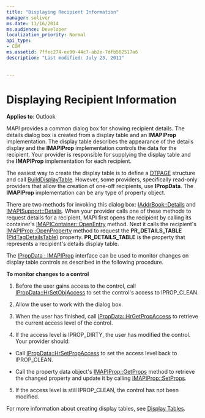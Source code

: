 ```yaml
---
title: "Displaying Recipient Information"
manager: soliver
ms.date: 11/16/2014
ms.audience: Developer
localization_priority: Normal
api_type:
- COM
ms.assetid: 7ffec274-ee90-44c7-ab2e-7dfb502517a6
description: "Last modified: July 23, 2011"
 
 
---
```


# Displaying Recipient Information

  
  
**Applies to**: Outlook 
  
MAPI provides a common dialog box for showing recipient details. The details dialog box is created from a display table and an **IMAPIProp** implementation. The display table describes the appearance of the details display and the **IMAPIProp** implementation controls the data for the recipient. Your provider is responsible for supplying the display table and the **IMAPIProp** implementation for each recipient. 
  
The easiest way to create the display table is to define a [DTPAGE](dtpage.md) structure and call [BuildDisplayTable](builddisplaytable.md). However, some providers, specifically read-only providers that allow the creation of one-off recipients, use **IPropData**. The **IMAPIProp** implementation can be any type of property object. 
  
There are two methods for invoking this dialog box: [IAddrBook::Details](iaddrbook-details.md) and [IMAPISupport::Details](imapisupport-details.md). When your provider calls one of these methods to request details for a recipient, MAPI first opens the recipient by calling its container's [IMAPIContainer::OpenEntry](imapicontainer-openentry.md) method. Next it calls the recipient's [IMAPIProp::OpenProperty](imapiprop-openproperty.md) method to request the **PR_DETAILS_TABLE** ([PidTagDetailsTable](pidtagdetailstable-canonical-property.md)) property. **PR_DETAILS_TABLE** is the property that represents a recipient's details display table. 
  
The [IPropData : IMAPIProp](ipropdataimapiprop.md) interface can be used to monitor changes on display table controls as described in the following procedure. 
  
 **To monitor changes to a control**
  
1. Before the user gains access to the control, call [IPropData::HrSetObjAccess](ipropdata-hrsetobjaccess.md) to set the control's access to IPROP_CLEAN. 
    
2. Allow the user to work with the dialog box. 
    
3. When the user has finished, call [IPropData::HrGetPropAccess](ipropdata-hrgetpropaccess.md) to retrieve the current access level of the control. 
    
4. If the access level is IPROP_DIRTY, the user has modified the control. Your provider should:
    
  - Call [IPropData::HrSetPropAccess](ipropdata-hrsetpropaccess.md) to set the access level back to IPROP_CLEAN. 
    
  - Call the property data object's [IMAPIProp::GetProps](imapiprop-getprops.md) method to retrieve the changed property and update it by calling [IMAPIProp::SetProps](imapiprop-setprops.md).
    
5. If the access level is still IPROP_CLEAN, the control has not been modified. 
    
For more information about creating display tables, see [Display Tables](display-tables.md).
  


